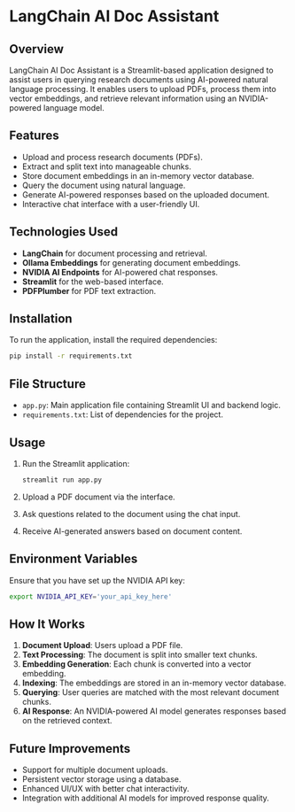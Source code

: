 # LangChain AI Doc Assistant

## Overview
LangChain AI Doc Assistant is a Streamlit-based application designed to assist users in querying research documents using AI-powered natural language processing. It enables users to upload PDFs, process them into vector embeddings, and retrieve relevant information using an NVIDIA-powered language model.

## Features
- Upload and process research documents (PDFs).
- Extract and split text into manageable chunks.
- Store document embeddings in an in-memory vector database.
- Query the document using natural language.
- Generate AI-powered responses based on the uploaded document.
- Interactive chat interface with a user-friendly UI.

## Technologies Used
- **LangChain** for document processing and retrieval.
- **Ollama Embeddings** for generating document embeddings.
- **NVIDIA AI Endpoints** for AI-powered chat responses.
- **Streamlit** for the web-based interface.
- **PDFPlumber** for PDF text extraction.

## Installation
To run the application, install the required dependencies:

```bash
pip install -r requirements.txt
```

## File Structure
- `app.py`: Main application file containing Streamlit UI and backend logic.
- `requirements.txt`: List of dependencies for the project.

## Usage
1. Run the Streamlit application:

   ```bash
   streamlit run app.py
   ```

2. Upload a PDF document via the interface.
3. Ask questions related to the document using the chat input.
4. Receive AI-generated answers based on document content.

## Environment Variables
Ensure that you have set up the NVIDIA API key:

```bash
export NVIDIA_API_KEY='your_api_key_here'
```

## How It Works
1. **Document Upload**: Users upload a PDF file.
2. **Text Processing**: The document is split into smaller text chunks.
3. **Embedding Generation**: Each chunk is converted into a vector embedding.
4. **Indexing**: The embeddings are stored in an in-memory vector database.
5. **Querying**: User queries are matched with the most relevant document chunks.
6. **AI Response**: An NVIDIA-powered AI model generates responses based on the retrieved context.

## Future Improvements
- Support for multiple document uploads.
- Persistent vector storage using a database.
- Enhanced UI/UX with better chat interactivity.
- Integration with additional AI models for improved response quality.

